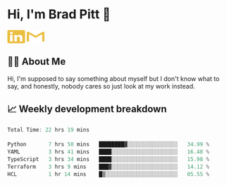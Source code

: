 # Hi, I'm Brad Pitt 👋


<a href="https://www.linkedin.com/in/mathias-mauraisin/" target="blank"><img align="center" src="./icons/linkedin.svg" alt="https://www.linkedin.com/in/mathias-mauraisin/" height="30" width="40" /></a>
<a href="mailto:mathias.mauraisin.pro@gmail.com" target="blank"><img align="center" src="./icons/gmail.svg" alt="redrew" height="30" width="40" /></a>




<!-- ![snap](images/Snap_dark.png?raw=true) -->
<!-- ![snap](images/Snap_dark_bg.png?raw=true) -->


<!-- [![My Skills](https://skillicons.dev/icons?i=c,cpp,html,css,js,ts,)](https://skillicons.dev) -->

## 🙋‍♂️&nbsp;About Me

Hi, I'm supposed to say something about myself but I don't know what to say, and honestly, nobody cares so just look at my work instead.

## 📈&nbsp;Weekly development breakdown

<!-- [![mamaurai's 42 stats](https://badge42.vercel.app/api/v2/cl1l4qz93000609l4yixitcl4/stats?cursusId=21&coalitionId=45)](https://github.com/JaeSeoKim/badge42) -->





<!--START_SECTION:waka-->

```rust
Total Time: 22 hrs 19 mins

Python       7 hrs 50 mins   ████████▓░░░░░░░░░░░░░░░░   34.99 %
YAML         3 hrs 41 mins   ████░░░░░░░░░░░░░░░░░░░░░   16.48 %
TypeScript   3 hrs 34 mins   ████░░░░░░░░░░░░░░░░░░░░░   15.98 %
Terraform    3 hrs 9 mins    ███▓░░░░░░░░░░░░░░░░░░░░░   14.12 %
HCL          1 hr 14 mins    █▒░░░░░░░░░░░░░░░░░░░░░░░   05.55 %
```

<!--END_SECTION:waka-->


